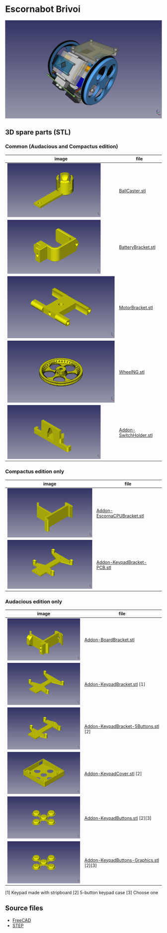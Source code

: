 
# Escornabot Brivoi

![Escornabot Brivoi Compactus](Brivoi.png)

## 3D spare parts (STL)

### Common (Audacious and Compactus edition)

image         | file
------------- | -------------
![BallCaster.stl](img/BallCaster.png) | [BallCaster.stl](STL/BallCaster.stl) 
![BatteryBracket.stl](img/BatteryBracket.png) | [BatteryBracket.stl](STL/BatteryBracket.stl) 
![MotorBracket.stl](img/MotorBracket.png) | [MotorBracket.stl](STL/MotorBracket.stl) 
![WheelNG.stl](img/WheelNG.png) | [WheelNG.stl](STL/WheelNG.stl) 
![Addon-SwitchHolder.stl](img/Addon-SwitchHolder.png) | [Addon-SwitchHolder.stl](STL/Addon-SwitchHolder.stl) 


### Compactus edition only

image         | file
------------- | -------------
![Addon-EscornaCPUBracket.stl](img/Addon-EscornaCPUBracket.png) | [Addon-EscornaCPUBracket.stl](STL/Addon-EscornaCPUBracket.stl)
![Addon-KeypadBracket-PCB.stl](img/Addon-KeypadBracket-PCB.png) | [Addon-KeypadBracket-PCB.stl](STL/Addon-KeypadBracket-PCB.stl)


### Audacious edition only

image         | file
------------- | -------------
![Addon-BoardBracket.stl](img/Addon-BoardBracket.png) | [Addon-BoardBracket.stl](STL/Addon-BoardBracket.stl)
![Addon-KeypadBracket.stl](img/Addon-KeypadBracket.png) | [Addon-KeypadBracket.stl](STL/Addon-KeypadBracket.stl) [1]
![Addon-KeypadBracket-5Buttons.stl](img/Addon-KeypadBracket-5Buttons.png) | [Addon-KeypadBracket-5Buttons.stl](STL/Addon-KeypadBracket-5Buttons.stl) [2]
![Addon-KeypadCover.stl](img/Addon-KeypadCover.png) | [Addon-KeypadCover.stl](STL/Addon-KeypadCover.stl) [2]
![Addon-KeypadButtons.stl](img/Addon-KeypadButtons.png) | [Addon-KeypadButtons.stl](STL/Addon-KeypadButtons.stl) [2][3]
![Addon-KeypadButtons-Graphics.stl](img/Addon-KeypadButtons-Graphics.png) | [Addon-KeypadButtons-Graphics.stl](STL/Addon-KeypadButtons-Graphics.stl) [2][3]

[1] Keypad made with stripboard
[2] 5-button keypad case
[3] Choose one


## Source files

  * [FreeCAD](FreeCAD)
  * [STEP](STEP)

